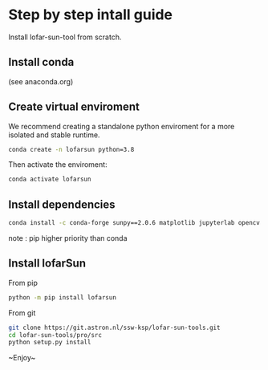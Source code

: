 # Step by step intall guide

Install lofar-sun-tool from scratch.

## Install conda

(see anaconda.org)

## Create virtual enviroment

We recommend creating a standalone python enviroment for a more isolated and stable runtime.

```bash
conda create -n lofarsun python=3.8
```

Then activate the enviroment:

```bash
conda activate lofarsun
```

## Install dependencies

```bash
conda install -c conda-forge sunpy==2.0.6 matplotlib jupyterlab opencv scikit scikit-image hdf5 opencv
```

note : pip higher priority than conda

## Install lofarSun

From pip

```bash
python -m pip install lofarsun
```

From git

```bash
git clone https://git.astron.nl/ssw-ksp/lofar-sun-tools.git
cd lofar-sun-tools/pro/src
python setup.py install
```

~Enjoy~
